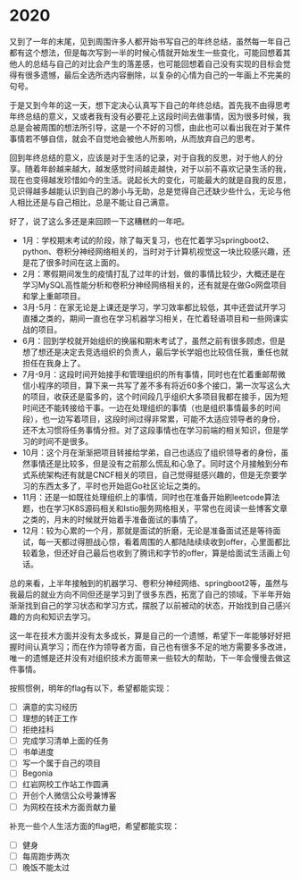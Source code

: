 # 2020

又到了一年的末尾，见到周围许多人都开始书写自己的年终总结，虽然每一年自己都有这个想法，但是每次写到一半的时候心情就开始发生一些变化，可能回想着其他人的总结与自己的对比会产生的落差感，也可能回想着自己没有实现的目标会觉得有很多遗憾，最后全选所选内容删除，以复杂的心情为自己的一年画上不完美的句号。

于是又到今年的这一天，想下定决心认真写下自己的年终总结。首先我不由得思考年终总结的意义，又或者我有没有必要花上这段时间去做事情，因为很多时候，我总是会被周围的想法所引导，这是一个不好的习惯，由此也可以看出我在对于某件事情若不够自信，就会不自觉地会被他人所影响，从而放弃自己的思考。

回到年终总结的意义，应该是对于生活的记录，对于自我的反思，对于他人的分享。随着年龄越来越大，越发感觉时间越走越快，对于以前不喜欢记录生活的我，现在也变得越发珍惜如今的生活。说起长大的变化，可能最大的就是自我的反思，见识得越多越能认识到自己的渺小与无助，总是觉得自己还缺少些什么，无论与他人相比还是与自己相比，总是不能让自己满意。

好了，说了这么多还是来回顾一下这糟糕的一年吧。

- 1月：学校期末考试的阶段，除了每天复习，也在忙着学习springboot2、python、卷积分神经网络相关的，当时对于计算机视觉这一块比较感兴趣，还是花了很多时间在这上面的。
- 2月：寒假期间发生的疫情打乱了过年的计划，做的事情比较少，大概还是在学习MySQL高性能分析和卷积分神经网络相关的，还有就是在做Go网盘项目和掌上重邮项目。
- 3月-5月：在家无论是上课还是学习，学习效率都比较低，其中还尝试开学习直播之类的，期间一直也在学习机器学习相关，在忙着轻语项目和一些网课实战的项目。
- 6月：回到学校就开始组织的换届和期末考试了，虽然之前有很多顾虑，但是想了想还是决定去竞选组织的负责人，最后学长学姐也比较信任我，重任也就担任在我身上了。
- 7月-9月：这段时间开始接手和管理组织的所有事情，同时也在忙着重邮帮微信小程序的项目，算下来一共写了差不多有将近60多个接口，第一次写这么大的项目，收获还是蛮多的，这个时间段几乎组织大多项目我都在接手，因为短时间还不能转接给干事。一边在处理组织的事情（也是组织事情最多的时间段），也一边写着项目，这段时间过得非常累，可能不太适应领导者的身份，还不太习惯将任务事情分担。对了这段事情也在学习前端的相关知识，但是学习的时间不是很多。
- 10月：这个月在渐渐把项目转接给学弟，自己也适应了组织领导者的身份，虽然事情还是比较多，但是没有之前那么慌乱和心急了。同时这个月接触到分布式系统架构还有就是CNCF相关的项目，自己觉得挺感兴趣的，但是无奈要学习的东西太多了，平时也开始逛Go社区论坛之类的。
- 11月：还是一如既往处理组织上的事情，同时也在准备开始刷leetcode算法题，也在学习K8S源码相关和Istio服务网格相关，平常也在阅读一些博客文章之类的，月末的时候就开始着手准备面试的事情了。
- 12月：较为心累的一个月，那就是面试的折磨，无论是准备面试还是等待面试，每一天都过得胆战心惊，看着周围的人都陆陆续续收到offer，心里面都比较着急，但还好自己最后也收到了腾讯和字节的offer，算是给面试生活画上句话。

总的来看，上半年接触到的机器学习、卷积分神经网络、springboot2等，虽然与我最后的就业方向不同但还是学习到了很多东西，拓宽了自己的领域，下半年开始渐渐找到自己的学习状态和学习方式，摆脱了以前被动的状态，开始找到自己感兴趣的方向和知识去学习。

这一年在技术方面并没有太多成长，算是自己的一个遗憾，希望下一年能够好好把握时间认真学习；而在作为领导者方面，自己也有很多不足的地方需要多多改进，唯一的遗憾是还并没有对组织技术方面带来一些较大的帮助，下一年会慢慢去做这件事情。

按照惯例，明年的flag有以下，希望都能实现：

- [ ] 满意的实习经历
- [ ] 理想的转正工作
- [ ] 拒绝挂科
- [ ] 完成学习清单上面的任务
- [ ] 书单进度
- [ ] 写一个属于自己的项目
- [ ] Begonia
- [ ] 红岩网校工作站工作圆满
- [ ] 开创个人微信公众号兼博客
- [ ] 为网校在技术方面贡献力量

补充一些个人生活方面的flag吧，希望都能实现：

- [ ] 健身
- [ ] 每周跑步两次
- [ ] 晚饭不能太过
